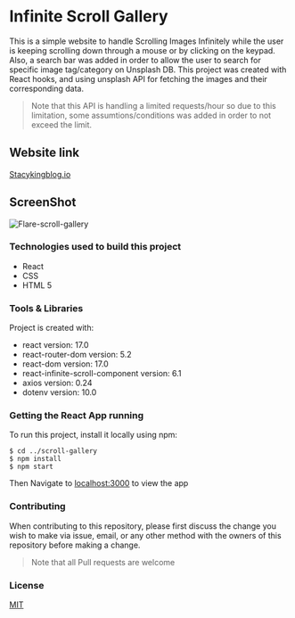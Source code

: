 # Infinite Scroll Gallery 

This is a simple website to handle Scrolling Images Infinitely while the user is keeping scrolling down through a mouse or by clicking on the keypad. Also, a search bar was added in order to allow the user to search for specific image tag/category on Unsplash DB. This project was created with React hooks, and using unsplash API for fetching the images and their corresponding data.

>Note that this API is handling a limited requests/hour so due to this limitation, some assumtions/conditions was added in order to not exceed the limit.

## Website link 
[Stacykingblog.io](https://raniamhelmy.github.io/stacyskingblog/)

## ScreenShot

![Flare-scroll-gallery](https://user-images.githubusercontent.com/93358372/144039375-76a07b16-fd16-424a-bb84-c2f2fd867fc5.jpg)

### Technologies used to build this project

<ul>
  <li>React</li>
  <li>CSS</li>
  <li>HTML 5</li>
 </ul>
  
### Tools & Libraries  

Project is created with:

* react version: 17.0
* react-router-dom version: 5.2
* react-dom version: 17.0
* react-infinite-scroll-component version: 6.1
* axios version: 0.24
* dotenv version: 10.0

### Getting the React App running

To run this project, install it locally using npm:

```
$ cd ../scroll-gallery
$ npm install
$ npm start
```
Then Navigate to [localhost:3000](http://localhost:3000) to view the app
  

### Contributing

When contributing to this repository, please first discuss the change you wish to make via issue, email, or any other method with the owners of this repository before making a change.

>Note that all Pull requests are welcome

### License

[MIT](https://choosealicense.com/licenses/mit/)


